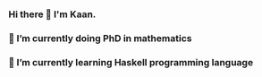 ### Hi there 👋 I'm Kaan.


### 🔭 I’m currently doing PhD in mathematics
### 🌱 I’m currently learning Haskell programming language

